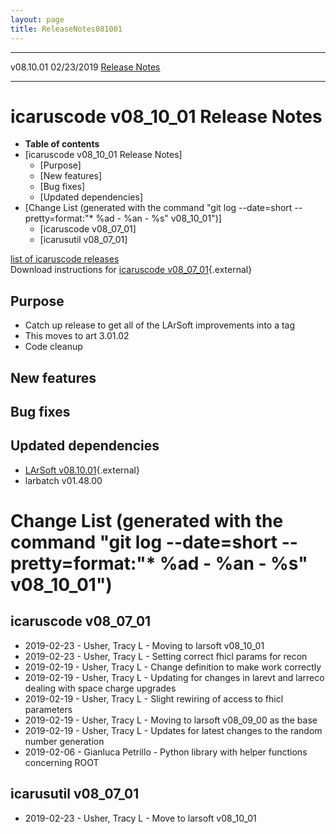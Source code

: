 ```yaml
---
layout: page
title: ReleaseNotes081001
---
```


  ----------- ------------ -- -- ------------------------------------------------------
  v08.10.01   02/23/2019         [Release Notes](ReleaseNotes081001.html)
  ----------- ------------ -- -- ------------------------------------------------------



icaruscode v08\_10\_01 Release Notes
==========================================================================================

-   **Table of contents**
-   [icaruscode v08\_10\_01 Release
    Notes]
    -   [Purpose]
    -   [New features]
    -   [Bug fixes]
    -   [Updated dependencies]
-   [Change List (generated with the command \"git log \--date=short
    \--pretty=format:\"\* %ad - %an - %s\"
    v08\_10\_01\")]
    -   [icaruscode v08\_07\_01]
    -   [icarusutil v08\_07\_01]

[list of icaruscode
releases](List_of_ICARUS_code_releases.html)\
Download instructions for [icaruscode
v08\_07\_01](http://scisoft.fnal.gov/scisoft/bundles/sbnd/v08_07_01/icaruscode-v08_07_01.html){.external}



Purpose
----------------------------------

-   Catch up release to get all of the LArSoft improvements into a tag
-   This moves to art 3.01.02
-   Code cleanup



New features
--------------------------------------------



Bug fixes
--------------------------------------



Updated dependencies
------------------------------------------------------------

-   [LArSoft
    v08.10.01](https://cdcvs.fnal.gov/redmine/projects/larsoft/wiki/ReleaseNotes081001){.external}
-   larbatch v01.48.00



Change List (generated with the command \"git log \--date=short \--pretty=format:\"\* %ad - %an - %s\" v08\_10\_01\")
================================================================================================================================================================================================================================



icaruscode v08\_07\_01
--------------------------------------------------------------

-   2019-02-23 - Usher, Tracy L - Moving to larsoft v08\_10\_01
-   2019-02-23 - Usher, Tracy L - Setting correct fhicl params for recon
-   2019-02-19 - Usher, Tracy L - Change definition to make work
    correctly
-   2019-02-19 - Usher, Tracy L - Updating for changes in larevt and
    larreco dealing with space charge upgrades
-   2019-02-19 - Usher, Tracy L - Slight rewiring of access to fhicl
    parameters
-   2019-02-19 - Usher, Tracy L - Moving to larsoft v08\_09\_00 as the
    base
-   2019-02-19 - Usher, Tracy L - Updates for latest changes to the
    random number generation
-   2019-02-06 - Gianluca Petrillo - Python library with helper
    functions concerning ROOT



icarusutil v08\_07\_01
--------------------------------------------------------------

-   2019-02-23 - Usher, Tracy L - Move to larsoft v08\_10\_01
